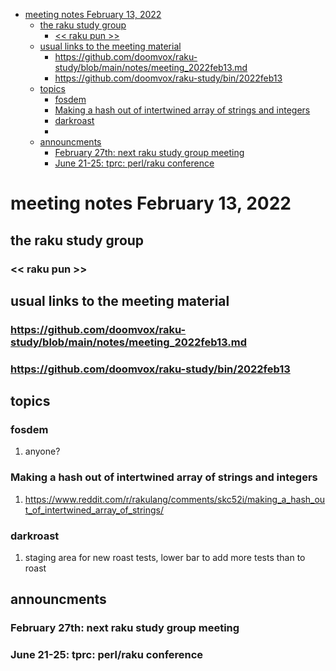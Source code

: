 - [meeting notes February 13, 2022](#orgcd2b6bb)
  - [the raku study group](#orgeab9505)
    - [<< raku pun >>](#org5c7c8f6)
  - [usual links to the meeting material](#orgfc673c1)
    - [<https://github.com/doomvox/raku-study/blob/main/notes/meeting_2022feb13.md>](#org7c28b9f)
    - [<https://github.com/doomvox/raku-study/bin/2022feb13>](#org02cbbdf)
  - [topics](#org1fc3fe0)
    - [fosdem](#org2143e5b)
    - [Making a hash out of intertwined array of strings and integers](#org6569787)
    - [darkroast](#org0c5ff18)
    - [](#org0e8a1a5)
  - [announcments](#org683797a)
    - [February 27th: next raku study group meeting](#org75cacf6)
    - [June 21-25: tprc: perl/raku conference](#orgfe148c3)


<a id="orgcd2b6bb"></a>

# meeting notes February 13, 2022


<a id="orgeab9505"></a>

## the raku study group


<a id="org5c7c8f6"></a>

### << raku pun >>


<a id="orgfc673c1"></a>

## usual links to the meeting material


<a id="org7c28b9f"></a>

### <https://github.com/doomvox/raku-study/blob/main/notes/meeting_2022feb13.md>


<a id="org02cbbdf"></a>

### <https://github.com/doomvox/raku-study/bin/2022feb13>


<a id="org1fc3fe0"></a>

## topics


<a id="org2143e5b"></a>

### fosdem

1.  anyone?


<a id="org6569787"></a>

### Making a hash out of intertwined array of strings and integers

1.  <https://www.reddit.com/r/rakulang/comments/skc52i/making_a_hash_out_of_intertwined_array_of_strings/>


<a id="org0c5ff18"></a>

### darkroast

1.  staging area for new roast tests, lower bar to add more tests than to roast


<a id="org0e8a1a5"></a>

### 


<a id="org683797a"></a>

## announcments


<a id="org75cacf6"></a>

### February 27th: next raku study group meeting


<a id="orgfe148c3"></a>

### June 21-25: tprc: perl/raku conference
